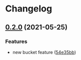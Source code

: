 # Changelog

## [0.2.0](https://www.github.com/bharathkkb/monorepo-bp/compare/bucket-blueprint-v0.1.0...bucket-blueprint-v0.2.0) (2021-05-25)


### Features

* new bucket feature ([54e35bb](https://www.github.com/bharathkkb/monorepo-bp/commit/54e35bb583fff26c083c1061e42e8ee8a7f82b29))
